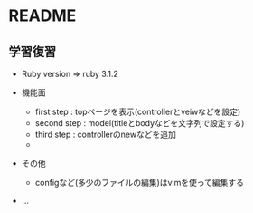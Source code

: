 # README

## 学習復習

* Ruby version => ruby 3.1.2

* 機能面
    - first step : topページを表示(controllerとveiwなどを設定)
    - second step : model(titleとbodyなどを文字列で設定する)
    - third step : controllerのnewなどを追加
    - 

* その他
    - configなど(多少のファイルの編集)はvimを使って編集する

* ...
